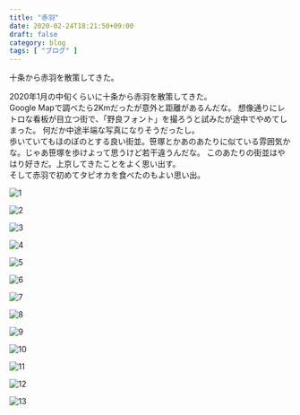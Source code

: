 ```yaml
---
title: "赤羽"
date: 2020-02-24T18:21:50+09:00
draft: false
category: blog
tags: [ "ブログ" ]
---
```

十条から赤羽を散策してきた。  

<!--more-->
2020年1月の中旬くらいに十条から赤羽を散策してきた。  
Google Mapで調べたら2Kmだったが意外と距離があるんだな。
想像通りにレトロな看板が目立つ街で、「野良フォント」を撮ろうと試みたが途中でやめてしまった。
何だか中途半端な写真になりそうだったし。  
歩いていてもほのぼのとする良い街並。笹塚とかあのあたりに似ている雰囲気かな。じゃあ笹塚を歩けよって思うけど若干違うんだな。
このあたりの街並はやはり好きだ。上京してきたことをよく思い出す。  
そして赤羽で初めてタピオカを食べたのもよい思い出。  

![1](img/1-1.jpg)
  
![2](img/1-2.jpg)
  
![3](img/1-3.jpg)
  
![4](img/1-4.jpg)
  
![5](img/1-5.jpg)
  
![6](img/1-6.jpg)
  
![7](img/1-7.jpg)
  
![8](img/1-8.jpg)
  
![9](img/1-9.jpg)
  
![10](img/1-10.jpg)
  
![11](img/1-11.jpg)
  
![12](img/1-12.jpg)
  
![13](img/1-13.jpg)
  

